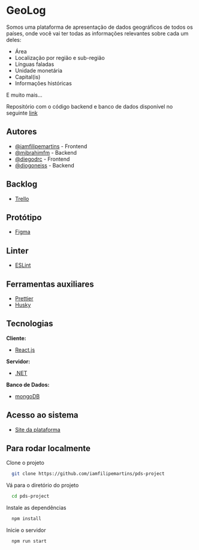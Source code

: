 
# GeoLog

Somos uma plataforma de apresentação de dados geográficos de todos os países, onde você vai ter todas as informações relevantes sobre cada um deles:

- Área
- Localização por região e sub-região
- Línguas faladas
- Unidade monetária
- Capital(is)
- Informações históricas

E muito mais...

Repositório com o código backend e banco de dados disponível no seguinte [link](https://github.com/diogoneiss/geolog-backend)

## Autores

- [@iamfilipemartins](https://www.github.com/iamfilipemartins) - Frontend
- [@mibrahimfm](https://www.github.com/mibrahimfm) - Backend
- [@diegodrc](https://www.github.com/diegodrc) - Frontend
- [@diogoneiss](https://www.github.com/diogoneiss) - Backend

## Backlog

- [Trello](https://trello.com/b/f7WgzxGJ/geolog)

## Protótipo

- [Figma](https://www.figma.com/file/mK7YIibjPYCzr5jRe81KQK/Geolog-App)

## Linter

- [ESLint](https://eslint.org/)

## Ferramentas auxiliares

- [Prettier](https://prettier.io/)
- [Husky](https://typicode.github.io/husky/#/)

## Tecnologias

**Cliente:** 

- [React.js](https://pt-br.reactjs.org/)

**Servidor:** 

- [.NET](https://docs.microsoft.com/pt-br/dotnet/)

**Banco de Dados:** 

- [mongoDB](https://www.mongodb.com/pt-br)

## Acesso ao sistema

- [Site da plataforma](https://iamfilipemartins.github.io/pds-project/)

## Para rodar localmente

Clone o projeto

```bash
  git clone https://github.com/iamfilipemartins/pds-project
```

Vá para o diretório do projeto

```bash
  cd pds-project
```

Instale as dependências

```bash
  npm install
```

Inicie o servidor

```bash
  npm run start
```

  
